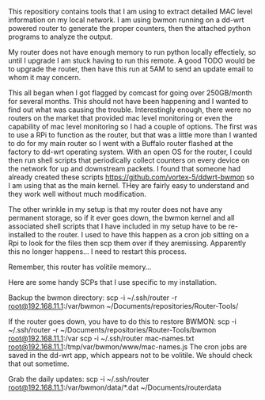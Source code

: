 This repositiory contains tools that I am using to extract detailed MAC level information on my local network. I am using bwmon running on a dd-wrt powered router to generate the proper counters, then the attached python programs to analyze the output. 

My router does not have enough memory to run python locally effectiely, so until I upgrade I am stuck having to run this remote. A good TODO would be to upgrade the router, then have this run at 5AM to send an update email to whom it may concern.

This all began when I got flagged by comcast for going over 250GB/month for several months. This should not have been happening and I wanted to find out what was causing the trouble. Interestingly enough, there were no routers on the market that provided mac level monitoring or even the capability of mac level monitoring so I had a couple of options. The first was to use a RPi to function as the router, but that was a little more than I wanted to do for my main router so I went with a Buffalo router flashed at the factory to dd-wrt operating system. With an open OS for the router, I could then run shell scripts that periodically collect counters on every device on the network for up and downstream packets. I found that someone had already created these scripts https://github.com/vortex-5/ddwrt-bwmon so I am using that as the main kernel. THey are fairly easy to understand and they work well without much modification. 

The other wrinkle in my setup is that my router does not have any permanent storage, so if it ever goes down, the bwmon kernel and all associated shell scripts that I have included in my setup have to be re-installed to the router. I used to have this happen as a cron job sitting on a Rpi to look for the files then scp them over if they aremissing. Apparently this no longer happens... I need to restart this process.

Remember, this router has volitile memory…

Here are some handy SCPs that I use specific to my installation.

Backup the bwmon directory:
scp -i ~/.ssh/router -r root@192.168.11.1:/var/bwmon ~/Documents/repositories/Router-Tools/

If the router goes down, you have to do this to restore BWMON:
scp -i ~/.ssh/router -r ~/Documents/repositories/Router-Tools/bwmon root@192.168.11.1:/var
scp -i ~/.ssh/router mac-names.txt root@192.168.11.1:/tmp/var/bwmon/www/mac-names.js
The cron jobs are saved in the dd-wrt app, which appears not to be volitile. We should check that out sometime.

Grab the daily updates:
scp -i ~/.ssh/router root@192.168.11.1:/var/bwmon/data/*.dat ~/Documents/routerdata
